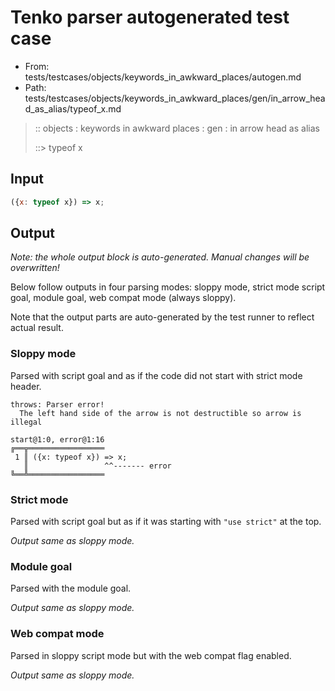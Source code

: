 # Tenko parser autogenerated test case

- From: tests/testcases/objects/keywords_in_awkward_places/autogen.md
- Path: tests/testcases/objects/keywords_in_awkward_places/gen/in_arrow_head_as_alias/typeof_x.md

> :: objects : keywords in awkward places : gen : in arrow head as alias
>
> ::> typeof x

## Input


`````js
({x: typeof x}) => x;
`````

## Output

_Note: the whole output block is auto-generated. Manual changes will be overwritten!_

Below follow outputs in four parsing modes: sloppy mode, strict mode script goal, module goal, web compat mode (always sloppy).

Note that the output parts are auto-generated by the test runner to reflect actual result.

### Sloppy mode

Parsed with script goal and as if the code did not start with strict mode header.

`````
throws: Parser error!
  The left hand side of the arrow is not destructible so arrow is illegal

start@1:0, error@1:16
╔══╦═════════════════
 1 ║ ({x: typeof x}) => x;
   ║                 ^^------- error
╚══╩═════════════════

`````

### Strict mode

Parsed with script goal but as if it was starting with `"use strict"` at the top.

_Output same as sloppy mode._

### Module goal

Parsed with the module goal.

_Output same as sloppy mode._

### Web compat mode

Parsed in sloppy script mode but with the web compat flag enabled.

_Output same as sloppy mode._

